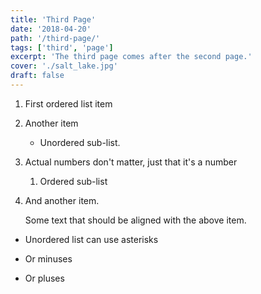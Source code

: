 ```yaml
---
title: 'Third Page'
date: '2018-04-20'
path: '/third-page/'
tags: ['third', 'page']
excerpt: 'The third page comes after the second page.'
cover: './salt_lake.jpg'
draft: false
---
```


1. First ordered list item
2. Another item
   - Unordered sub-list.
3. Actual numbers don't matter, just that it's a number
   1. Ordered sub-list
4. And another item.

   Some text that should be aligned with the above item.

- Unordered list can use asterisks

* Or minuses

- Or pluses
